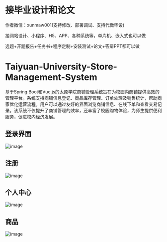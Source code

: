 # 接毕业设计和论文
作者微信：xunmaw001(支持修改、部署调试、支持代做毕设)

接网站设计、小程序、H5、APP、各种系统等，单片机、嵌入式也可以做

选题+开题报告+任务书+程序定制+安装测试+论文+答辩PPT都可以做
# Taiyuan-University-Store-Management-System
基于Spring Boot和Vue.js的太原学院商铺管理系统旨在为校园内商铺提供高效的管理平台。系统支持商铺信息登记、商品库存管理、订单处理及销售统计，帮助商家优化运营流程。用户可以通过友好的界面浏览商铺信息、在线下单和查看交易记录。该系统不仅提升了商铺管理的效率，还丰富了校园购物体验，为师生提供便利服务，促进校内经济发展。
## 登录界面
![image](https://github.com/user-attachments/assets/9b6efd22-8d62-466c-b6f7-15e60e3c7bbb)
## 注册
![image](https://github.com/user-attachments/assets/d630368e-da08-4611-b564-fdd3d2378d5c)
## 个人中心
![image](https://github.com/user-attachments/assets/e5299ecc-88a5-453b-a622-a3856206f83e)
## 商品
![image](https://github.com/user-attachments/assets/e5823c80-e190-4950-bfba-73aa46519330)
